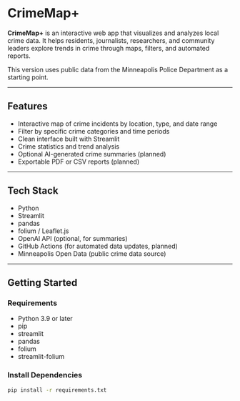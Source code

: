 # CrimeMap+

**CrimeMap+** is an interactive web app that visualizes and analyzes local crime data. It helps residents, journalists, researchers, and community leaders explore trends in crime through maps, filters, and automated reports.

This version uses public data from the Minneapolis Police Department as a starting point.

---

## Features

- Interactive map of crime incidents by location, type, and date range
- Filter by specific crime categories and time periods
- Clean interface built with Streamlit
- Crime statistics and trend analysis
- Optional AI-generated crime summaries (planned)
- Exportable PDF or CSV reports (planned)

---

## Tech Stack

- Python
- Streamlit
- pandas
- folium / Leaflet.js
- OpenAI API (optional, for summaries)
- GitHub Actions (for automated data updates, planned)
- Minneapolis Open Data (public crime data source)

---

## Getting Started

### Requirements

- Python 3.9 or later
- pip
- streamlit
- pandas
- folium
- streamlit-folium


### Install Dependencies

```bash
pip install -r requirements.txt

